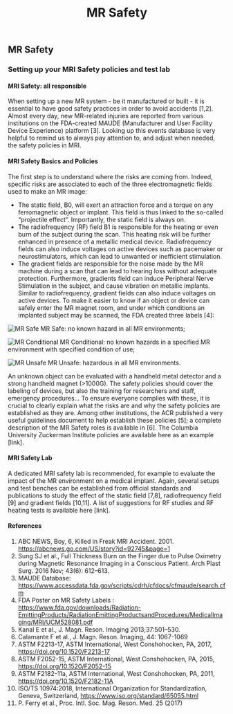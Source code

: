 ﻿---
layout: page
title: MR Safety
---

## MR Safety
### Setting up your MRI Safety policies and test lab

#### MRI Safety: all responsible

When setting up a new MR system - be it manufactured or built - it is essential to have good safety practices in order to avoid accidents [1,2]. Almost every day, new MR-related injuries are reported from various institutions on the FDA-created MAUDE (Manufacturer and User Facility Device Experience) platform [3]. Looking up this events database is very helpful to remind us to always pay attention to, and adjust when needed, the safety policies in MRI. 

#### MRI Safety Basics and Policies
The first step is to understand where the risks are coming from. Indeed, specific risks are associated to each of the three electromagnetic fields used to make an MR image: 
-	The static field, B0, will exert an attraction force and a torque on any ferromagnetic object or implant. This field is thus linked to the so-called “projectile effect”. Importantly, the static field is always on.
-	The radiofrequency (RF) field B1 is responsible for the heating or even burn of the subject during the scan. This heating risk will be further enhanced in presence of a metallic medical device. Radiofrequency fields can also induce voltages on active devices such as pacemaker or neurostimulators, which can lead to unwanted or inefficient stimulation. 
-	The gradient fields are responsible for the noise made by the MR machine during a scan that can lead to hearing loss without adequate protection. Furthermore, gradients field can induce Peripheral Nerve Stimulation in the subject, and cause vibration on metallic implants. Similar to radiofrequency, gradient fields can also induce voltages on active devices.
To make it easier to know if an object or device can safely enter the MR magnet room, and under which conditions an implanted subject may be scanned, the FDA created three labels [4]: 

![MR Safe](/assets/mrsafety/mrsafe.jpeg) MR Safe: no known hazard in all MR environments;

![MR Conditional](/assets/mrsafety/mrconditional.jpeg) MR Conditional: no known hazards in a specified MR environment with specified condition of use;

![MR Unsafe](/assets/mrsafety/mrunsafe.jpeg) MR Unsafe: hazardous in all MR environments. 

An unknown object can be evaluated with a handheld metal detector and a strong handheld magnet (>1000G). 
The safety policies should cover the labeling of devices, but also the training for researchers and staff, emergency procedures… To ensure everyone complies with these, it is crucial to clearly explain what the risks are and why the safety policies are established as they are. Among other institutions, the ACR published a very useful guidelines document to help establish these policies [5]; a complete description of the MR Safety roles is available in [6]. The Columbia University Zuckerman Institute policies are available here as an example [link]. 


#### MRI Safety Lab
A dedicated MRI safety lab is recommended, for example to evaluate the impact of the MR environment on a medical implant. Again, several setups and test benches can be established from official standards and publications to study the effect of the static field [7,8], radiofrequency field [9] and gradient fields [10,11].
A list of suggestions for RF studies and RF heating tests is available here [link]. 

#### References
1.	ABC NEWS, Boy, 6, Killed in Freak MRI Accident. 2001. https://abcnews.go.com/US/story?id=92745&page=1
2.	Sung SJ et al., Full Thickness Burn on the Finger due to Pulse Oximetry during Magnetic Resonance Imaging in a Conscious Patient. Arch Plast Surg. 2016 Nov; 43(6): 612–613.
3.	MAUDE Database: https://www.accessdata.fda.gov/scripts/cdrh/cfdocs/cfmaude/search.cfm
4.	FDA Poster on MR Safety Labels : https://www.fda.gov/downloads/Radiation-EmittingProducts/RadiationEmittingProductsandProcedures/MedicalImaging/MRI/UCM528081.pdf
5.	Kanal E et al., J. Magn. Reson. Imaging 2013;37:501–530.
6.	Calamante F et al., J. Magn. Reson. Imaging, 44: 1067-1069
7.	ASTM F2213-17, ASTM International, West Conshohocken, PA, 2017, https://doi.org/10.1520/F2213-17 
8.	ASTM F2052-15, ASTM International, West Conshohocken, PA, 2015, https://doi.org/10.1520/F2052-15 
9.	ASTM F2182-11a, ASTM International, West Conshohocken, PA, 2011, https://doi.org/10.1520/F2182-11A   
10.	ISO/TS 10974:2018, International Organization for Standardization, Geneva, Switzerland, https://www.iso.org/standard/65055.html
11.	P. Ferry et al., Proc. Intl. Soc. Mag. Reson. Med. 25 (2017)
